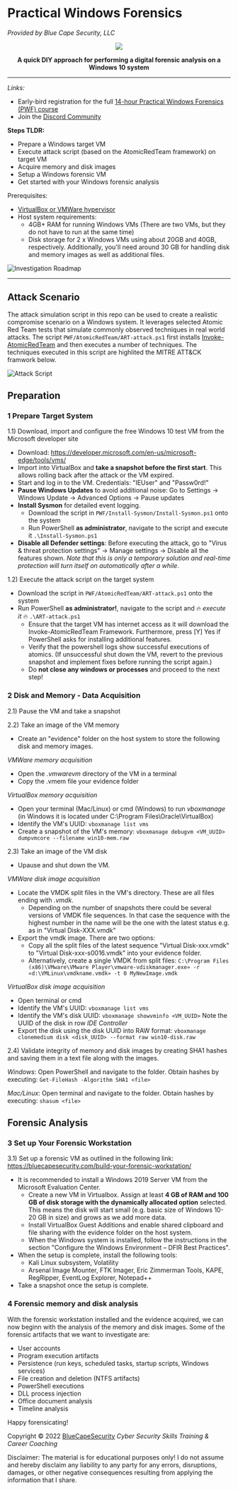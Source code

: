# Practical Windows Forensics
*Provided by Blue Cape Security, LLC*

<p align="center">
  <img src="https://github.com/bluecapesecurity/bluecapesecurity/blob/main/BCS_banner.png" />
</p>

<div align="center">

 **A quick DIY approach for performing a digital forensic analysis on a Windows 10 system**
 
</div>
 
 ---
 
 

*Links:*
- Early-bird registration for the full [14-hour Practical Windows Forensics (PWF) course](https://bluecapesecurity.com/courses/practical-windows-forensics/)
- Join the [Discord Community](https://discord.gg/94r5j9Vp)

 
**Steps TLDR:**
* Prepare a Windows target VM
* Execute attack script (based on the AtomicRedTeam framework) on target VM
* Acquire memory and disk images 
* Setup a Windows forensic VM
* Get started with your Windows forensic analysis

Prerequisites:
  * [VirtualBox or VMWare hypervisor](https://bluecapesecurity.com/build-your-lab/virtualization/)
  * Host system requirements: 
      * 4GB+ RAM for running Windows VMs (There are two VMs, but they do not have to run at the same time)
      * Disk storage for 2 x Windows VMs using about 20GB and 40GB, respectively. Additionally, you'll need around 30 GB for handling disk and memory images as well as additional files. 
  
 

![Investigation Roadmap](Investigation-roadmap.png)

 
 ---
## Attack Scenario
The attack simulation script in this repo can be used to create a realistic compromise scenario on a Windows system. It leverages selected Atomic Red Team tests that simulate commonly observed techniques in real world attacks. The script `PWF/AtomicRedTeam/ART-attack.ps1` first installs [Invoke-AtomicRedTeam](https://github.com/redcanaryco/invoke-atomicredteam) and then executes a number of techniques. The techniques executed in this script are highlited the MITRE ATT&CK framwork below.

![Attack Script](AtomicRedTeam/PWF_Analysis-MITRE.png)

## Preparation
### 1 Prepare Target System
1.1) Download, import and configure the free Windows 10 test VM from the Microsoft developer site
  * Download: https://developer.microsoft.com/en-us/microsoft-edge/tools/vms/
  * Import into VirtualBox and **take a snapshot before the first start**. This allows rolling back after the attack or the VM expired.
  * Start and log in to the VM. Credentials: "IEUser" and "Passw0rd!"
  * **Pause Windows Updates** to avoid additional noise: Go to Settings -> Windows Update -> Advanced Options -> Pause updates
  * **Install Sysmon** for detailed event logging.
      * Download the script in `PWF/Install-Sysmon/Install-Sysmon.ps1` onto the system
      * Run PowerShell **as administrator**, navigate to the script and execute it `.\Install-Sysmon.ps1`
  * **Disable all Defender settings**: Before executing the attack, go to "Virus & threat protection settings" -> Manage settings -> Disable all the features shown. *Note that this is only a temporary solution and real-time protection will turn itself on automatically after a while*.

1.2) Execute the attack script on the target system
* Download the script in `PWF/AtomicRedTeam/ART-attack.ps1` onto the system
* Run PowerShell **as administrator!**, navigate to the script and :fire: *execute it* :fire: `.\ART-attack.ps1`
    * Ensure that the target VM has internet access as it will download the Invoke-AtomicRedTeam Framework. Furthermore, press [Y] Yes if PowerShell asks for installing additional features.
    * Verify that the powershell logs show successful executions of atomics. (If unsuccessful shut down the VM, revert to the previous snapshot and implement fixes before running the script again.)
    * Do **not close any windows or processes** and proceed to the next step!

### 2 Disk and Memory - Data Acquisition 
2.1) Pause the VM and take a snapshot

2.2) Take an image of the VM memory
* Create an "evidence" folder on the host system to store the following disk and memory images.

*VMWare memory acquisition*
  - Open the *.vmwarevm* directory of the VM in a terminal
  - Copy the .vmem file your evidence folder

*VirtualBox memory acquisition*
* Open your terminal (Mac/Linux) or cmd (Windows) to run *vboxmanage* (in Windows it is located under C:\Program Files\Oracle\VirtualBox)
* Identify the VM's UUID: `vboxmanage list vms`
* Create a snapshot of the VM's memory: `vboxmanage debugvm <VM_UUID> dumpvmcore --filename win10-mem.raw`
  
2.3) Take an image of the VM disk
* Upause and shut down the VM. 

*VMWare disk image acquisition* 
* Locate the VMDK split files in the VM's directory. These are all files ending with *.vmdk*.
    * Depending on the number of snapshots there could be several versions of VMDK file sequences. In that case the sequence with the highest number in the name will be the one with the latest status e.g. as in "Virtual Disk-XXX.vmdk"
* Export the vmdk image. There are two options:
    * Copy all the split files of the latest sequence "Virtual Disk-xxx.vmdk" to "Virtual Disk-xxx-s0016.vmdk" into your evidence folder. 
    * Alternatively, create a single VMDK from split files: `C:\Program Files (x86)\VMware\VMware Player\vmware-vdiskmanager.exe» -r «d:\VMLinux\vmdkname.vmdk» -t 0 MyNewImage.vmdk`
  
*VirtualBox disk image acquisition*
* Open terminal or cmd
* Identify the VM's UUID: `vboxmanage list vms`
* Identify the VM's disk UUID: `vboxmanage showvminfo <VM_UUID>` Note the UUID of the disk in row *IDE Controller*
* Export the disk using the disk UUID into RAW format: `vboxmanage clonemedium disk <disk_UUID> --format raw win10-disk.raw`
  
2.4) Validate integrity of memory and disk images by creating SHA1 hashes and saving them in a text file along with the images.
  
*Windows*: Open PowerShell and navigate to the folder. Obtain hashes by executing: `Get-FileHash -Algorithm SHA1 <file>`
 
*Mac/Linux*: Open terminal and navigate to the folder. Obtain hashes by executing: `shasum <file>`
  
## Forensic Analysis

### 3 Set up Your Forensic Workstation
3.1) Set up a forensic VM as outlined in the following link: https://bluecapesecurity.com/build-your-forensic-workstation/
* It is recommended to install a Windows 2019 Server VM from the Microsoft Evaluation Center.
    * Create a new VM in Virtualbox. Assign at least **4 GB of RAM and 100 GB of disk storage with the dynamically allocated option** selected. This means the disk will start small (e.g. basic size of Windows 10-20 GB in size) and grows as we add more data. 
    * Install VirtualBox Guest Additions and enable shared clipboard and file sharing with the evidence folder on the host system.
    * When the Windows system is installed, follow the instructions in the section "Configure the Windows Environment – DFIR Best Practices".
* When the setup is complete, install the following tools: 
    * Kali Linux subsystem, Volatility
    * Arsenal Image Mounter, FTK Imager, Eric Zimmerman Tools, KAPE, RegRipper, EventLog Explorer, Notepad++
* Take a snapshot once the setup is complete. 

### 4 Forensic memory and disk analysis
With the forensic workstation installed and the evidence acquired, we can now beginn with the analysis of the memory and disk images. Some of the forensic artifacts that we want to investigate are:

* User accounts
* Program execution artifacts
* Persistence (run keys, scheduled tasks, startup scripts, Windows services)
* File creation and deletion (NTFS artifacts)
* PowerShell executions
* DLL process injection
* Office document analysis
* Timeline analysis


Happy forensicating!

  
Copyright © 2022 [BlueCapeSecurity](https://www.bluecapesecurity.com)
*Cyber Security Skills Training & Career Coaching*
 
Disclaimer: The material is for educational purposes only! I do not assume and hereby disclaim any liability to any party for any errors, disruptions, damages, or other negative consequences resulting from applying the information that I share.
